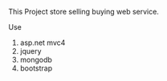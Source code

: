 This Project store selling buying web service.

Use
 1. asp.net mvc4
 2. jquery
 3. mongodb
 4. bootstrap
 
 
 
